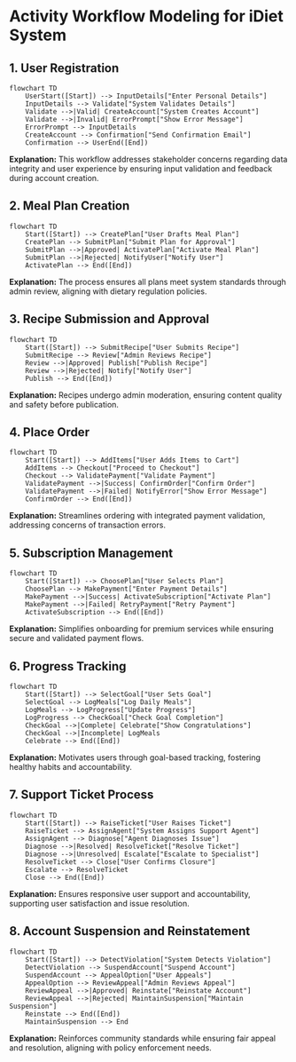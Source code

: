 
# Activity Workflow Modeling for iDiet System

## 1. User Registration
```mermaid
flowchart TD
    UserStart([Start]) --> InputDetails["Enter Personal Details"]
    InputDetails --> Validate["System Validates Details"]
    Validate -->|Valid| CreateAccount["System Creates Account"]
    Validate -->|Invalid| ErrorPrompt["Show Error Message"]
    ErrorPrompt --> InputDetails
    CreateAccount --> Confirmation["Send Confirmation Email"]
    Confirmation --> UserEnd([End])
```
**Explanation:** This workflow addresses stakeholder concerns regarding data integrity and user experience by ensuring input validation and feedback during account creation.

## 2. Meal Plan Creation
```mermaid
flowchart TD
    Start([Start]) --> CreatePlan["User Drafts Meal Plan"]
    CreatePlan --> SubmitPlan["Submit Plan for Approval"]
    SubmitPlan -->|Approved| ActivatePlan["Activate Meal Plan"]
    SubmitPlan -->|Rejected| NotifyUser["Notify User"]
    ActivatePlan --> End([End])
```
**Explanation:** The process ensures all plans meet system standards through admin review, aligning with dietary regulation policies.

## 3. Recipe Submission and Approval
```mermaid
flowchart TD
    Start([Start]) --> SubmitRecipe["User Submits Recipe"]
    SubmitRecipe --> Review["Admin Reviews Recipe"]
    Review -->|Approved| Publish["Publish Recipe"]
    Review -->|Rejected| Notify["Notify User"]
    Publish --> End([End])
```
**Explanation:** Recipes undergo admin moderation, ensuring content quality and safety before publication.

## 4. Place Order
```mermaid
flowchart TD
    Start([Start]) --> AddItems["User Adds Items to Cart"]
    AddItems --> Checkout["Proceed to Checkout"]
    Checkout --> ValidatePayment["Validate Payment"]
    ValidatePayment -->|Success| ConfirmOrder["Confirm Order"]
    ValidatePayment -->|Failed| NotifyError["Show Error Message"]
    ConfirmOrder --> End([End])
```
**Explanation:** Streamlines ordering with integrated payment validation, addressing concerns of transaction errors.

## 5. Subscription Management
```mermaid
flowchart TD
    Start([Start]) --> ChoosePlan["User Selects Plan"]
    ChoosePlan --> MakePayment["Enter Payment Details"]
    MakePayment -->|Success| ActivateSubscription["Activate Plan"]
    MakePayment -->|Failed| RetryPayment["Retry Payment"]
    ActivateSubscription --> End([End])
```
**Explanation:** Simplifies onboarding for premium services while ensuring secure and validated payment flows.

## 6. Progress Tracking
```mermaid
flowchart TD
    Start([Start]) --> SelectGoal["User Sets Goal"]
    SelectGoal --> LogMeals["Log Daily Meals"]
    LogMeals --> LogProgress["Update Progress"]
    LogProgress --> CheckGoal["Check Goal Completion"]
    CheckGoal -->|Complete| Celebrate["Show Congratulations"]
    CheckGoal -->|Incomplete| LogMeals
    Celebrate --> End([End])
```
**Explanation:** Motivates users through goal-based tracking, fostering healthy habits and accountability.

## 7. Support Ticket Process
```mermaid
flowchart TD
    Start([Start]) --> RaiseTicket["User Raises Ticket"]
    RaiseTicket --> AssignAgent["System Assigns Support Agent"]
    AssignAgent --> Diagnose["Agent Diagnoses Issue"]
    Diagnose -->|Resolved| ResolveTicket["Resolve Ticket"]
    Diagnose -->|Unresolved| Escalate["Escalate to Specialist"]
    ResolveTicket --> Close["User Confirms Closure"]
    Escalate --> ResolveTicket
    Close --> End([End])
```
**Explanation:** Ensures responsive user support and accountability, supporting user satisfaction and issue resolution.

## 8. Account Suspension and Reinstatement
```mermaid
flowchart TD
    Start([Start]) --> DetectViolation["System Detects Violation"]
    DetectViolation --> SuspendAccount["Suspend Account"]
    SuspendAccount --> AppealOption["User Appeals"]
    AppealOption --> ReviewAppeal["Admin Reviews Appeal"]
    ReviewAppeal -->|Approved| Reinstate["Reinstate Account"]
    ReviewAppeal -->|Rejected| MaintainSuspension["Maintain Suspension"]
    Reinstate --> End([End])
    MaintainSuspension --> End
```
**Explanation:** Reinforces community standards while ensuring fair appeal and resolution, aligning with policy enforcement needs.

